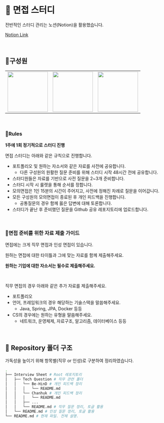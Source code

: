 # 🔖 면접 스터디
<p> 전반적인 스터디 관리는 노션(Notion)을 활용했습니다. </p>

[Notion Link](https://purrfect-fridge-ab8.notion.site/127f11fed59180d185a9ecb4b4374ad4?pvs=4)

<br>

## 🙂구성원
<table>
 <tr>
    <td align="center"><a href="https://github.com/Be-HinD"><img src="https://avatars.githubusercontent.com/Be-HinD" width="130px;" alt=""></a></td>
    <td align="center"><a href="https://github.com/ChaNyeok1225"><img src="https://avatars.githubusercontent.com/ChaNyeok1225" width="130px;" alt=""></a></td>
    <td align="center"><a href="https://github.com/hoing97s"><img src="https://avatars.githubusercontent.com/hoing97s" width="130px;" alt=""></a></td>
 </tr>
</table>

<br>

### 📌Rules

<aside>

**1주에 1회 정기적으로 스터디 진행**

면접 스터디는 아래와 같은 규칙으로 진행합니다.

- 포트폴리오 및 원하는 자소서와 같은 자료를 사전에 공유합니다.
    - 다른 구성원의 원활한 질문 준비를 위해 스터디 시작 48시간 전에 공유합니다.
- 스터디원들은 자료를 기반으로 사전 질문을 2~3개 준비합니다.
- 스터디 시작 시 룰렛을 통해 순서를 정합니다.
- 모의면접은 1인 15분의 시간이 주어지고, 사전에 정해진 차례로 질문을 이어갑니다.
- 모든 구성원의 모의면접이 종료된 후 개인 피드백을 진행합니다.
    - 공통질문의 경우 함께 옳은 답변에 대해 토론합니다.
- 스터디가 끝난 후 준비했던 질문을 Github 공유 레포지토리에 업로드합니다.
</aside>

<br>

### 📑면접 준비를 위한 자료 제출 가이드

면접에는 크게 직무 면접과 인성 면접이 있습니다.

원하는 면접에 대한 타이틀과 그에 맞는 자료를 함께 제출해주세요.

<aside>

**원하는 기업에 대한 자소서는 필수로 제출해주세요.**

<br>

직무 면접의 경우 아래와 같은 추가 자료를 제출해주세요.

- 포트폴리오
- 언어, 프레임워크의 경우 해당하는 기술스택을 말씀해주세요.
    - Java, Spring, JPA, Docker 등등
- CS의 경우에는 원하는 유형을 말씀해주세요.
    - 네트워크, 운영체제, 자료구조, 알고리즘, 데이터베이스 등등
</aside>

<br>

## 📁 Repository 폴더 구조
<p> 가독성을 높이기 위해 항목별(직무 or 인성)로 구분하여 정리하였습니다. </p>

```bash
.
├── Interview Sheet # Root 레포지토리
│   ├── Tech Question # 직무 관련 폴더
│   │   └── Be-HinD # 개인 피드백 정리
│   │   │   └── README.md
│   │   └── Chanhuk # 개인 피드백 정리
│   │   │   └── README.md
│   │   ├── ...
│   │   └── README.md # 직무 질문 정리, 토글 활용
│   └── README.md # 인성 질문 정리, 토글 활용
└── README.md # 현재 파일. 전체 설명.
```
